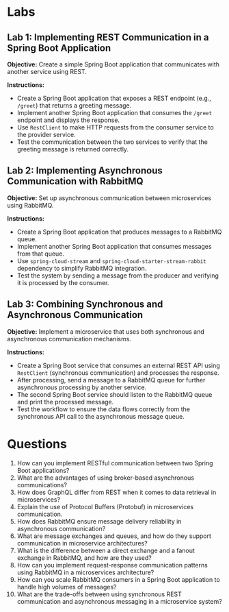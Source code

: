 # Labs

## Lab 1: Implementing REST Communication in a Spring Boot Application
**Objective:** Create a simple Spring Boot application that communicates with another service using REST.

**Instructions:**
- Create a Spring Boot application that exposes a REST endpoint (e.g., `/greet`) that returns a greeting message.
- Implement another Spring Boot application that consumes the `/greet` endpoint and displays the response.
- Use `RestClient` to make HTTP requests from the consumer service to the provider service.
- Test the communication between the two services to verify that the greeting message is returned correctly.

## Lab 2: Implementing Asynchronous Communication with RabbitMQ
**Objective:** Set up asynchronous communication between microservices using RabbitMQ.

**Instructions:**
- Create a Spring Boot application that produces messages to a RabbitMQ queue.
- Implement another Spring Boot application that consumes messages from that queue.
- Use `spring-cloud-stream` and `spring-cloud-starter-stream-rabbit` dependency to simplify RabbitMQ integration.
- Test the system by sending a message from the producer and verifying it is processed by the consumer.

## Lab 3: Combining Synchronous and Asynchronous Communication
**Objective:** Implement a microservice that uses both synchronous and asynchronous communication mechanisms.

**Instructions:**
- Create a Spring Boot service that consumes an external REST API using `RestClient` (synchronous communication) and processes the response.
- After processing, send a message to a RabbitMQ queue for further asynchronous processing by another service.
- The second Spring Boot service should listen to the RabbitMQ queue and print the processed message.
- Test the workflow to ensure the data flows correctly from the synchronous API call to the asynchronous message queue.

# Questions
1. How can you implement RESTful communication between two Spring Boot applications?
2. What are the advantages of using broker-based asynchronous communications?
3. How does GraphQL differ from REST when it comes to data retrieval in microservices?
4. Explain the use of Protocol Buffers (Protobuf) in microservices communication.
5. How does RabbitMQ ensure message delivery reliability in asynchronous communication?
6. What are message exchanges and queues, and how do they support communication in microservice architectures?
7. What is the difference between a direct exchange and a fanout exchange in RabbitMQ, and how are they used?
8. How can you implement request-response communication patterns using RabbitMQ in a microservices architecture?
9. How can you scale RabbitMQ consumers in a Spring Boot application to handle high volumes of messages?
10. What are the trade-offs between using synchronous REST communication and asynchronous messaging in a microservice system?
